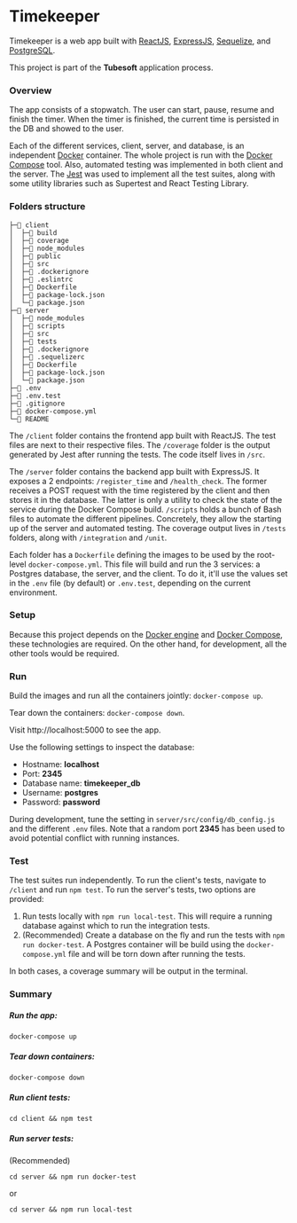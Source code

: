# Timekeeper

Timekeeper is a web app built with [ReactJS](https://reactjs.org/), [ExpressJS](https://expressjs.com/), [Sequelize](https://sequelize.org/master/index.html), and [PostgreSQL](https://www.postgresql.org/).

This project is part of the **Tubesoft** application process.

### Overview

The app consists of a stopwatch. The user can start, pause, resume and finish the timer. When the timer is finished, the current time is persisted in the DB and showed to the user.

Each of the different services, client, server, and database, is an independent [Docker](https://docs.docker.com/) container. The whole project is run with the [Docker Compose](https://docs.docker.com/compose/) tool. Also, automated testing was implemented in both client and the server. The [Jest](https://jestjs.io/) was used to implement all the test suites, along with some utility libraries such as Supertest and React Testing Library.

### Folders structure

```
├─📁 client
│  ├─📁 build
│  ├─📁 coverage
│  ├─📁 node_modules
│  ├─📁 public
│  ├─📁 src
│  ├─📄 .dockerignore
│  ├─📄 .eslintrc
│  ├─📄 Dockerfile
│  ├─📄 package-lock.json
│  └─📄 package.json
├─📁 server
│  ├─📁 node_modules
│  ├─📁 scripts
│  ├─📁 src
│  ├─📁 tests
│  ├─📄 .dockerignore
│  ├─📄 .sequelizerc
│  ├─📄 Dockerfile
│  ├─📄 package-lock.json
│  └─📄 package.json
├─📄 .env
├─📄 .env.test
├─📄 .gitignore
├─📄 docker-compose.yml
└─📄 README
```

The `/client` folder contains the frontend app built with ReactJS. The test files are next to their respective files. The `/coverage` folder is the output generated by Jest after running the tests. The code itself lives in `/src`.

The `/server` folder contains the backend app built with ExpressJS. It exposes a 2 endpoints: `/register_time` and `/health_check`. The former receives a POST request with the time registered by the client and then stores it in the database. The latter is only a utility to check the state of the service during the Docker Compose build. `/scripts` holds a bunch of Bash files to automate the different pipelines. Concretely, they allow the starting up of the server and automated testing. The coverage output lives in `/tests` folders, along with `/integration` and `/unit`.

Each folder has a `Dockerfile` defining the images to be used by the root-level `docker-compose.yml`. This file will build and run the 3 services: a Postgres database, the server, and the client. To do it, it'll use the values set in the `.env` file (by default) or `.env.test`, depending on the current environment.

### Setup

Because this project depends on the [Docker engine](https://docs.docker.com/engine/) and [Docker Compose](https://docs.docker.com/compose/install/), these technologies are required. On the other hand, for development, all the other tools would be required.

### Run

Build the images and run all the containers jointly: `docker-compose up`.

Tear down the containers: `docker-compose down`.

Visit http://localhost:5000 to see the app.

Use the following settings to inspect the database:

- Hostname: **localhost**
- Port: **2345**
- Database name: **timekeeper_db**
- Username: **postgres**
- Password: **password**

During development, tune the setting in `server/src/config/db_config.js` and the different `.env` files. Note that a random port **2345** has been used to avoid potential conflict with running instances.

### Test

The test suites run independently. To run the client's tests, navigate to `/client` and run `npm test`. To run the server's tests, two options are provided:

1. Run tests locally with `npm run local-test`. This will require a running database against which to run the integration tests.
2. (Recommended) Create a database on the fly and run the tests with `npm run docker-test`. A Postgres container will be build using the `docker-compose.yml` file and will be torn down after running the tests.

In both cases, a coverage summary will be output in the terminal.

### Summary

#####  Run the app:
```
docker-compose up
```
##### Tear down containers:
```
docker-compose down
```
##### Run client tests:
```
cd client && npm test
```
##### Run server tests:

(Recommended)
```
cd server && npm run docker-test
```
or
```
cd server && npm run local-test
```
